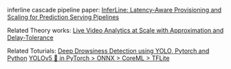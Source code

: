 inferline cascade pipeline
paper: [InferLine: Latency-Aware Provisioning and Scaling for Prediction Serving Pipelines](https://dl.acm.org/doi/10.1145/3419111.3421285)

Related Theory works:
[Live Video Analytics at Scale with Approximation and Delay-Tolerance](https://www.usenix.org/conference/nsdi17/technical-sessions/presentation/zhang)

Related Toturials:
[Deep Drowsiness Detection using YOLO, Pytorch and Python](https://youtu.be/tFNJGim3FXw)
[YOLOv5 🚀 in PyTorch > ONNX > CoreML > TFLite](https://github.com/ultralytics/yolov5)
